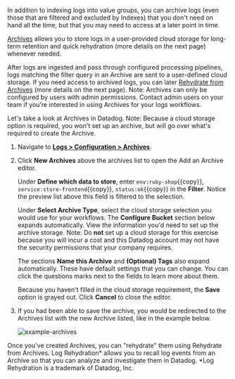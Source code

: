 In addition to indexing logs into value groups, you can archive logs (even those that are filtered and excluded by Indexes) that you don't need on hand all the time, but that you may need to access at a later point in time. 

<a href="https://docs.datadoghq.com/logs/archives" target="_blank">Archives</a> allows you to store logs in a user-provided cloud storage for long-term retention and quick rehydration (more details on the next page) whenever needed.

After logs are ingested and pass through configured processing pipelines, logs matching the filter query in an Archive are sent to a user-defined cloud storage. If you need access to archived logs, you can later <a href="https://docs.datadoghq.com/logs/archives/rehydrating" target="_blank">Rehydrate from Archives</a> (more details on the next page). Note: Archives can only be configured by users with admin permissions. Contact admin users on your team if you’re interested in using Archives for your logs workflows.

Let's take a look at Archives in Datadog. Note: Because a cloud storage option is required, you won't set up an archive, but will go over what's required to create the Archive. 

1. Navigate to <a href="https://app.datadoghq.com/logs/pipelines/archives" target="_datadog">**Logs > Configuration > Archives**</a>.

2. Click **New Archives** above the archives list to open the Add an Archive editor. 

    Under **Define which data to store**, enter `env:ruby-shop`{{copy}}, `service:store-frontend`{{copy}}, `status:ok`{{copy}} in the **Filter**. Notice the preview list above this field is filtered to the selection.

    Under **Select Archive Type**, select the cloud storage selection you would use for your workflows. The **Configure Bucket** section below expands automatically. View the information you'd need to set up the archive storage. Note: Do **not** set up a cloud storage for this exercise because you will incur a cost and this Datadog account may not have the security permissions that your company requires.

    The sections **Name this Archive** and **(Optional) Tags** also expand automatically. These have default settings that you can change. You can click the questions marks next to the fields to learn more about them.

    Because you haven't filled in the cloud storage requirement, the **Save** option is grayed out. Click **Cancel** to close the editor.
    
3. If you had been able to save the archive, you would be redirected to the Archives list with the new Archive listed, like in the example below. 

    ![example-archives](managelogs/assets/example-archives.png)

Once you've created Archives, you can "rehydrate" them using Rehydrate from Archives. Log Rehydration\* allows you to recall log events from an Archive so that you can analyze and investigate them in Datadog. 
\*Log Rehydration is a trademark of Datadog, Inc.